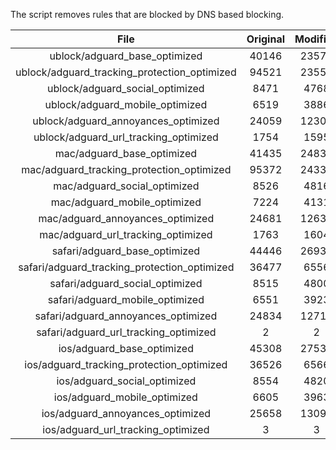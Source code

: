 The script removes rules that are blocked by DNS based blocking.


| File | Original | Modified |
|:----:|:-----:|:-----:|
| ublock/adguard_base_optimized | 40146 | 23576 |
| ublock/adguard_tracking_protection_optimized | 94521 | 23559 |
| ublock/adguard_social_optimized | 8471 | 4768 |
| ublock/adguard_mobile_optimized | 6519 | 3886 |
| ublock/adguard_annoyances_optimized | 24059 | 12302 |
| ublock/adguard_url_tracking_optimized | 1754 | 1595 |
| mac/adguard_base_optimized | 41435 | 24834 |
| mac/adguard_tracking_protection_optimized | 95372 | 24337 |
| mac/adguard_social_optimized | 8526 | 4816 |
| mac/adguard_mobile_optimized | 7224 | 4131 |
| mac/adguard_annoyances_optimized | 24681 | 12636 |
| mac/adguard_url_tracking_optimized | 1763 | 1604 |
| safari/adguard_base_optimized | 44446 | 26936 |
| safari/adguard_tracking_protection_optimized | 36477 | 6556 |
| safari/adguard_social_optimized | 8515 | 4800 |
| safari/adguard_mobile_optimized | 6551 | 3923 |
| safari/adguard_annoyances_optimized | 24834 | 12714 |
| safari/adguard_url_tracking_optimized | 2 | 2 |
| ios/adguard_base_optimized | 45308 | 27534 |
| ios/adguard_tracking_protection_optimized | 36526 | 6566 |
| ios/adguard_social_optimized | 8554 | 4820 |
| ios/adguard_mobile_optimized | 6605 | 3963 |
| ios/adguard_annoyances_optimized | 25658 | 13095 |
| ios/adguard_url_tracking_optimized | 3 | 3 |
